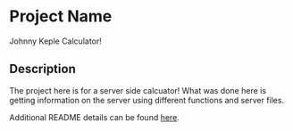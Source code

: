 # Project Name

Johnny Keple Calculator!

## Description

The project here is for a server side calcuator! What was done here is getting information on the server using different functions and server files. 

Additional README details can be found [here](https://github.com/PrimeAcademy/readme-template/blob/master/README.md).
